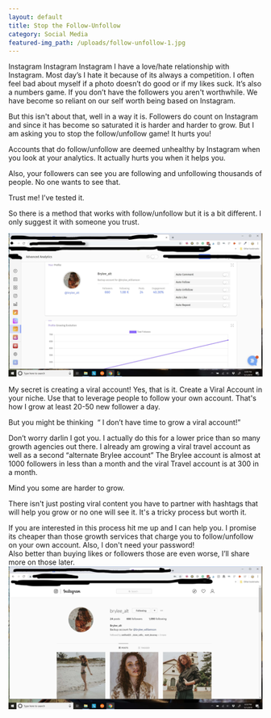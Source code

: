 ```yaml
---
layout: default
title: Stop the Follow-Unfollow
category: Social Media 
featured-img_path: /uploads/follow-unfollow-1.jpg
---
```


Instagram Instagram Instagram I have a love/hate relationship with Instagram. Most day’s I hate it because of its always a competition. I often feel bad about myself if a photo doesn’t do good or if my likes suck. It’s also a numbers game. If you don’t have the followers you aren't worthwhile. We have become so reliant on our self worth being based on Instagram.&nbsp;

But this isn't about that, well in a way it is. Followers do count on Instagram and since it has become so saturated it is harder and harder to grow. But I am asking you to stop the follow/unfollow game\! It hurts you\!&nbsp;

Accounts that do follow/unfollow are deemed unhealthy by Instagram when you look at your analytics. It actually hurts you when it helps you.&nbsp;

Also, your followers can see you are following and unfollowing thousands of people. No one wants to see that.&nbsp;

Trust me\! I’ve tested it.&nbsp;

So there is a method that works with follow/unfollow but it is a bit different. I only suggest it with someone you trust.&nbsp;

![](/uploads/follow-unfollow-4.jpg)

My secret is creating a viral account\! Yes, that is it. Create a Viral Account in your niche. Use that to leverage people to follow your own account. That's how I grow at least 20-50 new follower a day.&nbsp;

But you might be thinking &nbsp;“ I don’t have time to grow a viral account\!”

Don’t worry darlin I got you. I actually do this for a lower price than so many growth agencies out there. I already am growing a viral travel account as well as a second “alternate Brylee account” The Brylee account is almost at 1000 followers in less than a month and the viral Travel account is at 300 in a month.&nbsp;

Mind you some are harder to grow.

There isn't just posting viral content you have to partner with hashtags that will help you grow or no one will see it. It's a tricky process but worth it.&nbsp;

If you are interested in this process hit me up and I can help you. I promise its cheaper than those growth services that charge you to follow/unfollow on your own account. Also, I don't need your password\!&nbsp;<br>Also better than buying likes or followers those are even worse, I’ll share more on those later.&nbsp;<br>![](/uploads/follow-unfollow-3.jpg)